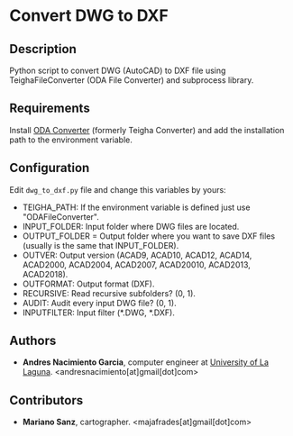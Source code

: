 # Convert DWG to DXF

## Description

Python script to convert DWG (AutoCAD) to DXF file using TeighaFileConverter (ODA File Converter) and subprocess library.

## Requirements

Install [ODA Converter](https://www.opendesign.com/guestfiles/oda_file_converter) (formerly Teigha Converter) and add the installation path to the environment variable.

## Configuration

Edit `dwg_to_dxf.py` file and change this variables by yours:
* TEIGHA_PATH: If the environment variable is defined just use "ODAFileConverter".
* INPUT_FOLDER: Input folder where DWG files are located.
* OUTPUT_FOLDER = Output folder where you want to save DXF files (usually is the same that INPUT_FOLDER).
* OUTVER: Output version (ACAD9, ACAD10, ACAD12, ACAD14, ACAD2000, ACAD2004, ACAD2007, ACAD20010, ACAD2013, ACAD2018).
* OUTFORMAT: Output format (DXF).
* RECURSIVE: Read recursive subfolders? (0, 1).
* AUDIT: Audit every input DWG file? (0, 1).
* INPUTFILTER: Input filter (*.DWG, *.DXF).

## Authors
* **Andres Nacimiento Garcia**, computer engineer at [University of La Laguna](https://ull.es/). <andresnacimiento[at]gmail[dot]com>

## Contributors
* **Mariano Sanz**, cartographer. <majafrades[at]gmail[dot]com>
